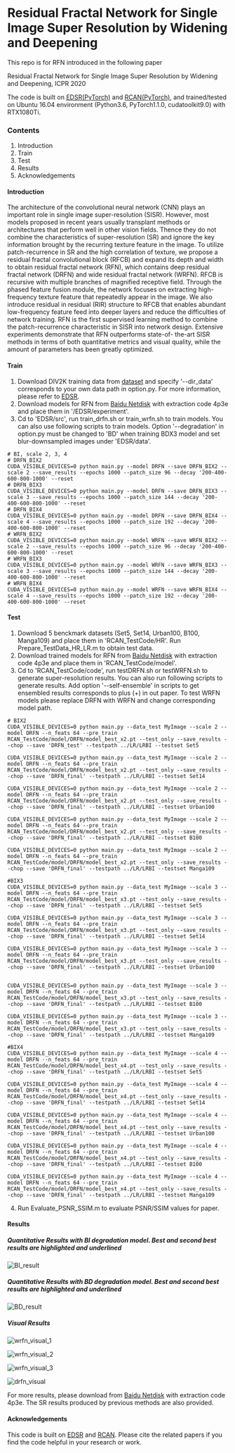 # Residual Fractal Network for Single Image Super Resolution by Widening and Deepening
This repo is for RFN introduced in the following paper

Residual Fractal Network for Single Image Super Resolution by Widening and Deepening, ICPR 2020

The code is built on [EDSR(PyTorch)](https://github.com/thstkdgus35/EDSR-PyTorch) and [RCAN(PyTorch)](https://github.com/yulunzhang/RCAN), and trained/tested on Ubuntu 16.04 environment (Python3.6, PyTorch1.1.0, cudatoolkit9.0) with RTX1080Ti.

### Contents

1. Introduction
2. Train
3. Test
4. Results
5. Acknowledgements

#### Introduction

The architecture of the convolutional neural network (CNN) plays an important role in single image super-resolution (SISR). However, most models proposed in recent years usually transplant methods or architectures that perform well in other vision fields. Thence they do not combine the characteristics of super-resolution (SR) and ignore the key information brought by the recurring texture feature in the image. To utilize patch-recurrence in SR and the high correlation of texture, we propose a residual fractal convolutional block (RFCB) and expand its depth and width to obtain residual fractal network (RFN), which contains deep residual fractal network (DRFN) and wide residual fractal network (WRFN). RFCB is recursive
with multiple branches of magnified receptive field. Through the phased feature fusion module, the network focuses on extracting high-frequency texture feature that repeatedly appear in the
image. We also introduce residual in residual (RIR) structure to RFCB that enables abundant low-frequency feature feed into deeper layers and reduce the difficulties of network training. RFN is the first supervised learning method to combine the patch-recurrence characteristic in SISR into network design. Extensive experiments demonstrate that RFN outperforms state-of- the-art SISR methods in terms of both quantitative metrics and visual quality, while the amount of parameters has been greatly optimized.

#### Train

1. Download DIV2K training data from [dataset](https://data.vision.ee.ethz.ch/cvl/DIV2K/) and specify '--dir_data' corresponds to your own data path in option.py. For more information, please refer to [EDSR](https://github.com/thstkdgus35/EDSR-PyTorch). 
2. Download models for RFN from [Baidu Netdisk](https://pan.baidu.com/s/1O0SkU9ixT0lkHS-Y7pgbKg) with extraction code 4p3e and place them in '/EDSR/experiment'.
3. Cd to 'EDSR/src', run train_drfn.sh or train_wrfn.sh to train models. You can also use following scripts to train models. Option '--degradation' in option.py must be changed to 'BD' when training BDX3 model and set blur-downsampled images under 'EDSR/data'.

```
# BI, scale 2, 3, 4
# DRFN_BIX2
CUDA_VISIBLE_DEVICES=0 python main.py --model DRFN --save DRFN_BIX2 --scale 2 --save_results --epochs 1000 --patch_size 96 --decay '200-400-600-800-1000' --reset
# DRFN_BIX3
CUDA_VISIBLE_DEVICES=0 python main.py --model DRFN --save DRFN_BIX3 --scale 3 --save_results --epochs 1000 --patch_size 144 --decay '200-400-600-800-1000' --reset
# DRFN_BIX4
CUDA_VISIBLE_DEVICES=0 python main.py --model DRFN --save DRFN_BIX4 --scale 4 --save_results --epochs 1000 --patch_size 192 --decay '200-400-600-800-1000' --reset
# WRFN_BIX2
CUDA_VISIBLE_DEVICES=0 python main.py --model WRFN --save WRFN_BIX2 --scale 2 --save_results --epochs 1000 --patch_size 96 --decay '200-400-600-800-1000' --reset
# WRFN_BIX3
CUDA_VISIBLE_DEVICES=0 python main.py --model WRFN --save WRFN_BIX3 --scale 3 --save_results --epochs 1000 --patch_size 144 --decay '200-400-600-800-1000' --reset
# WRFN_BIX4
CUDA_VISIBLE_DEVICES=0 python main.py --model WRFN --save WRFN_BIX4 --scale 4 --save_results --epochs 1000 --patch_size 192 --decay '200-400-600-800-1000' --reset
```



#### Test

1. Download 5 benckmark datasets (Set5, Set14, Urban100, B100, Manga109) and place them in 'RCAN_TestCode/HR'. Run Prepare_TestData_HR_LR.m to obtain test data.
2. Download trained models for RFN from [Baidu Netdisk](https://pan.baidu.com/s/1O0SkU9ixT0lkHS-Y7pgbKg) with extraction code 4p3e and place them in 'RCAN_TestCode/model'.
3. Cd to 'RCAN_TestCode/code', run testDRFN.sh or testWRFN.sh to generate super-resolution results. You can also run following scripts to generate results. Add option '--self-ensemble' in scripts to get ensembled results corresponds to plus (+) in out paper. To test WRFN models please replace DRFN with WRFN and change corresponding model path.

```
# BIX2
CUDA_VISIBLE_DEVICES=0 python main.py --data_test MyImage --scale 2 --model DRFN --n_feats 64 --pre_train RCAN_TestCode/model/DRFN/model_best_x2.pt --test_only --save_results --chop --save 'DRFN_test' --testpath ../LR/LRBI --testset Set5

CUDA_VISIBLE_DEVICES=0 python main.py --data_test MyImage --scale 2 --model DRFN --n_feats 64 --pre_train RCAN_TestCode/model/DRFN/model_best_x2.pt --test_only --save_results --chop --save 'DRFN_final' --testpath ../LR/LRBI --testset Set14

CUDA_VISIBLE_DEVICES=0 python main.py --data_test MyImage --scale 2 --model DRFN --n_feats 64 --pre_train RCAN_TestCode/model/DRFN/model_best_x2.pt --test_only --save_results --chop --save 'DRFN_final' --testpath ../LR/LRBI --testset Urban100

CUDA_VISIBLE_DEVICES=0 python main.py --data_test MyImage --scale 2 --model DRFN --n_feats 64 --pre_train RCAN_TestCode/model/DRFN/model_best_x2.pt --test_only --save_results --chop --save 'DRFN_final' --testpath ../LR/LRBI --testset B100

CUDA_VISIBLE_DEVICES=0 python main.py --data_test MyImage --scale 2 --model DRFN --n_feats 64 --pre_train RCAN_TestCode/model/DRFN/model_best_x2.pt --test_only --save_results --chop --save 'DRFN_final' --testpath ../LR/LRBI --testset Manga109

#BIX3
CUDA_VISIBLE_DEVICES=0 python main.py --data_test MyImage --scale 3 --model DRFN --n_feats 64 --pre_train RCAN_TestCode/model/DRFN/model_best_x3.pt --test_only --save_results --chop --save 'DRFN_final' --testpath ../LR/LRBI --testset Set5

CUDA_VISIBLE_DEVICES=0 python main.py --data_test MyImage --scale 3 --model DRFN --n_feats 64 --pre_train RCAN_TestCode/model/DRFN/model_best_x3.pt --test_only --save_results --chop --save 'DRFN_final' --testpath ../LR/LRBI --testset Set14

CUDA_VISIBLE_DEVICES=0 python main.py --data_test MyImage --scale 3 --model DRFN --n_feats 64 --pre_train RCAN_TestCode/model/DRFN/model_best_x3.pt --test_only --save_results --chop --save 'DRFN_final' --testpath ../LR/LRBI --testset Urban100


CUDA_VISIBLE_DEVICES=0 python main.py --data_test MyImage --scale 3 --model DRFN --n_feats 64 --pre_train RCAN_TestCode/model/DRFN/model_best_x3.pt --test_only --save_results --chop --save 'DRFN_final' --testpath ../LR/LRBI --testset B100

CUDA_VISIBLE_DEVICES=0 python main.py --data_test MyImage --scale 3 --model DRFN --n_feats 64 --pre_train RCAN_TestCode/model/DRFN/model_best_x3.pt --test_only --save_results --chop --save 'DRFN_final' --testpath ../LR/LRBI --testset Manga109

#BIX4
CUDA_VISIBLE_DEVICES=0 python main.py --data_test MyImage --scale 4 --model DRFN --n_feats 64 --pre_train RCAN_TestCode/model/DRFN/model_best_x4.pt --test_only --save_results --chop --save 'DRFN_final' --testpath ../LR/LRBI --testset Set5

CUDA_VISIBLE_DEVICES=0 python main.py --data_test MyImage --scale 4 --model DRFN --n_feats 64 --pre_train RCAN_TestCode/model/DRFN/model_best_x4.pt --test_only --save_results --chop --save 'DRFN_final' --testpath ../LR/LRBI --testset Set14

CUDA_VISIBLE_DEVICES=0 python main.py --data_test MyImage --scale 4 --model DRFN --n_feats 64 --pre_train RCAN_TestCode/model/DRFN/model_best_x4.pt --test_only --save_results --chop --save 'DRFN_final' --testpath ../LR/LRBI --testset Urban100

CUDA_VISIBLE_DEVICES=0 python main.py --data_test MyImage --scale 4 --model DRFN --n_feats 64 --pre_train RCAN_TestCode/model/DRFN/model_best_x4.pt --test_only --save_results --chop --save 'DRFN_final' --testpath ../LR/LRBI --testset B100

CUDA_VISIBLE_DEVICES=0 python main.py --data_test MyImage --scale 4 --model DRFN --n_feats 64 --pre_train RCAN_TestCode/model/DRFN/model_best_x4.pt --test_only --save_results --chop --save 'DRFN_final' --testpath ../LR/LRBI --testset Manga109
```



4. Run Evaluate_PSNR_SSIM.m to evaluate PSNR/SSIM values for paper.

#### Results

##### Quantitative Results with BI degradation model. Best and second best results are highlighted and underlined

![BI_result](https://github.com/JiahangGu/RFN/blob/master/figs/BI_result.png?raw=true)

##### Quantitative Results with BD degradation model. Best and second best results are highlighted and underlined

![BD_result](https://github.com/JiahangGu/RFN/blob/master/figs/BD_result.png?raw=true)

##### Visual Results

![wrfn_visual_1](https://github.com/JiahangGu/RFN/blob/master/figs/wrfn_visual_1.png?raw=true)

![wrfn_visual_2](https://github.com/JiahangGu/RFN/blob/master/figs/wrfn_visual_2.png?raw=true)

![wrfn_visual_3](https://github.com/JiahangGu/RFN/blob/master/figs/wrfn_visual_3.png?raw=true)

![drfn_visual](https://github.com/JiahangGu/RFN/blob/master/figs/drfn_visual.png?raw=true)

For more results, please download from [Baidu Netdisk](https://pan.baidu.com/s/1O0SkU9ixT0lkHS-Y7pgbKg) with extraction code 4p3e. The SR results produced by previous methods  are also provided.

#### Acknowledgements

This code is built on [EDSR](https://github.com/thstkdgus35/EDSR-PyTorch) and [RCAN](https://github.com/yulunzhang/RCAN). Please cite the related papers if you find the code helpful in your research or work.